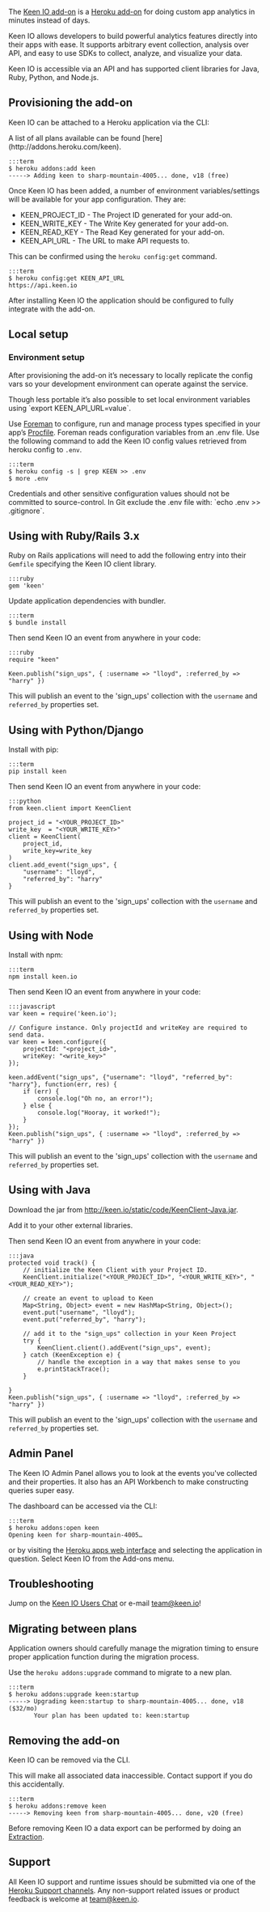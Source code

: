 The [Keen IO add-on](http://addons.heroku.com/keen) is a [Heroku add-on](http://addons.heroku.com) for doing custom app analytics in minutes instead of days.

Keen IO allows developers to build powerful analytics features directly into their apps with ease. It supports arbitrary event collection, analysis over API, and easy to use SDKs to collect, analyze, and visualize your data.

Keen IO is accessible via an API and has supported client libraries for Java, Ruby, Python, and Node.js.

## Provisioning the add-on

Keen IO can be attached to a Heroku application via the CLI:

<div class="callout" markdown="1">
A list of all plans available can be found [here](http://addons.heroku.com/keen).
</div>

    :::term
    $ heroku addons:add keen
    -----> Adding keen to sharp-mountain-4005... done, v18 (free)


Once Keen IO has been added, a number of environment variables/settings will be available for your app configuration. They are:

+ KEEN_PROJECT_ID - The Project ID generated for your add-on.
+ KEEN_WRITE_KEY - The Write Key generated for your add-on.
+ KEEN_READ_KEY - The Read Key generated for your add-on.
+ KEEN_API_URL - The URL to make API requests to.

This can be confirmed using the `heroku config:get` command.

    :::term
    $ heroku config:get KEEN_API_URL
    https://api.keen.io


After installing Keen IO the application should be configured to fully integrate with the add-on.

## Local setup

### Environment setup

After provisioning the add-on it’s necessary to locally replicate the config vars so your development environment can operate against the service.

<div class="callout" markdown="1">
Though less portable it’s also possible to set local environment variables using `export KEEN_API_URL=value`.
</div>

Use [Foreman](config-vars#local-setup) to configure, run and manage process types specified in your app’s [Procfile](procfile). Foreman reads configuration variables from an .env file. Use the following command to add the Keen IO config values retrieved from heroku config to `.env`.

    :::term
    $ heroku config -s | grep KEEN >> .env
    $ more .env


<p class="warning" markdown="1">
Credentials and other sensitive configuration values should not be committed to source-control. In Git exclude the .env file with: `echo .env >> .gitignore`.
</p>

## Using with Ruby/Rails 3.x

Ruby on Rails applications will need to add the following entry into their `Gemfile` specifying the Keen IO client library.

    :::ruby
    gem 'keen'

Update application dependencies with bundler.

    :::term
    $ bundle install

Then send Keen IO an event from anywhere in your code:

    :::ruby
    require "keen"

    Keen.publish("sign_ups", { :username => "lloyd", :referred_by => "harry" })

This will publish an event to the 'sign_ups' collection with the `username` and `referred_by` properties set.

## Using with Python/Django

Install with pip:

    :::term
    pip install keen

Then send Keen IO an event from anywhere in your code:

    :::python
    from keen.client import KeenClient

    project_id = "<YOUR_PROJECT_ID>"
    write_key  = "<YOUR_WRITE_KEY>"
    client = KeenClient(
        project_id, 
        write_key=write_key
    )
    client.add_event("sign_ups", {
        "username": "lloyd",
        "referred_by": "harry"
    }

This will publish an event to the 'sign_ups' collection with the `username` and `referred_by` properties set.

## Using with Node

Install with npm:

    :::term
    npm install keen.io

Then send Keen IO an event from anywhere in your code:

    :::javascript
    var keen = require('keen.io');

    // Configure instance. Only projectId and writeKey are required to send data.
    var keen = keen.configure({
        projectId: "<project_id>",
        writeKey: "<write_key>"
    });

    keen.addEvent("sign_ups", {"username": "lloyd", "referred_by": "harry"}, function(err, res) {
        if (err) {
            console.log("Oh no, an error!");
        } else {
            console.log("Hooray, it worked!");
        }
    });
    Keen.publish("sign_ups", { :username => "lloyd", :referred_by => "harry" })

This will publish an event to the 'sign_ups' collection with the `username` and `referred_by` properties set.

## Using with Java

Download the jar from http://keen.io/static/code/KeenClient-Java.jar.

Add it to your other external libraries.

Then send Keen IO an event from anywhere in your code:

    :::java
    protected void track() {
        // initialize the Keen Client with your Project ID.
        KeenClient.initialize("<YOUR_PROJECT_ID>", "<YOUR_WRITE_KEY>", "<YOUR_READ_KEY>");

        // create an event to upload to Keen
        Map<String, Object> event = new HashMap<String, Object>();
        event.put("username", "lloyd");
        event.put("referred_by", "harry");

        // add it to the "sign_ups" collection in your Keen Project
        try {
            KeenClient.client().addEvent("sign_ups", event);
        } catch (KeenException e) {
            // handle the exception in a way that makes sense to you
            e.printStackTrace();
        }

    }
    Keen.publish("sign_ups", { :username => "lloyd", :referred_by => "harry" })

This will publish an event to the 'sign_ups' collection with the `username` and `referred_by` properties set.

## Admin Panel

The Keen IO Admin Panel allows you to look at the events you've collected and their properties. It also has an API Workbench to make constructing queries super easy.

The dashboard can be accessed via the CLI:

    :::term
    $ heroku addons:open keen
    Opening keen for sharp-mountain-4005…

or by visiting the [Heroku apps web interface](http://heroku.com/myapps) and selecting the application in question. Select Keen IO from the Add-ons menu.

## Troubleshooting

Jump on the [Keen IO Users Chat](http://users.keen.io) or e-mail team@keen.io!

## Migrating between plans

<div class="note" markdown="1">Application owners should carefully manage the migration timing to ensure proper application function during the migration process.</div>

Use the `heroku addons:upgrade` command to migrate to a new plan.

    :::term
    $ heroku addons:upgrade keen:startup
    -----> Upgrading keen:startup to sharp-mountain-4005... done, v18 ($32/mo)
           Your plan has been updated to: keen:startup

## Removing the add-on

Keen IO can be removed via the  CLI.

<div class="warning" markdown="1">This will make all associated data inaccessible. Contact support if you do this accidentally.</div>

    :::term
    $ heroku addons:remove keen
    -----> Removing keen from sharp-mountain-4005... done, v20 (free)

Before removing Keen IO a data export can be performed by doing an [Extraction](https://keen.io/docs/data-analysis/extractions/).

## Support

All Keen IO support and runtime issues should be submitted via one of the [Heroku Support channels](support-channels). Any non-support related issues or product feedback is welcome at team@keen.io.
